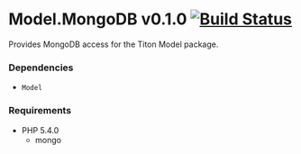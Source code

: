 # Model.MongoDB v0.1.0 [![Build Status](https://travis-ci.org/titon/Model.MongoDB.png)](https://travis-ci.org/titon/Model.MongoDB) #

Provides MongoDB access for the Titon Model package.

### Dependencies ###

* `Model`

### Requirements ###

* PHP 5.4.0
	* mongo